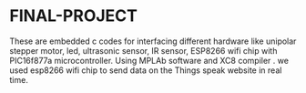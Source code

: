 # FINAL-PROJECT
These are embedded c codes for interfacing different hardware like unipolar stepper motor, led, ultrasonic sensor, IR sensor, ESP8266 wifi chip with PIC16f877a microcontroller. 
Using MPLAb software and XC8 compiler .
we used esp8266 wifi chip to send data on the Things speak website in real time. 
